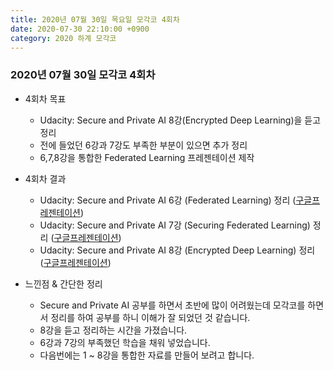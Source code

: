 ```yaml
---
title: 2020년 07월 30일 목요일 모각코 4회차
date: 2020-07-30 22:10:00 +0900
category: 2020 하계 모각코
---
```


### 2020년 07월 30일 모각코 4회차   

* 4회차 목표  
	* Udacity: Secure and Private AI 8강(Encrypted Deep Learning)을 듣고 정리
	* 전에 들었던 6강과 7강도 부족한 부분이 있으면 추가 정리   
	* 6,7,8강을 통합한 Federated Learning 프레젠테이션 제작      

* 4회차 결과   
	* Udacity: Secure and Private AI 6강 (Federated Learning) 정리 ([구글프레젠테이션](https://docs.google.com/presentation/d/1Oy9XSm8IC5QPRGh8_VNF0cZfuh5I7vT1aj78E9LBniw/edit?usp=sharing))    
	* Udacity: Secure and Private AI 7강 (Securing Federated Learning) 정리 ([구글프레젠테이션](https://docs.google.com/presentation/d/1eqkLbCT7MJfyvBXzGKtUnetm5yXX8d21whHKM0_E3dk/edit?usp=sharing))    
	* Udacity: Secure and Private AI 8강 (Encrypted Deep Learning) 정리 ([구글프레젠테이션](https://docs.google.com/presentation/d/10it1kAQjNT9s9cWNXxwCofDr0Yvlyh75OAusWkCI2UI/edit?usp=sharing))       

* 느낀점 & 간단한 정리      
	* Secure and Private AI 공부를 하면서 초반에 많이 어려웠는데 모각코를 하면서 정리를 하여 공부를 하니 이해가 잘 되었던 것 같습니다.      
	* 8강을 듣고 정리하는 시간을 가졌습니다.   
	* 6강과 7강의 부족했던 학습을 채워 넣었습니다.   
	* 다음번에는 1 ~ 8강을 통합한 자료를 만들어 보려고 합니다.   

